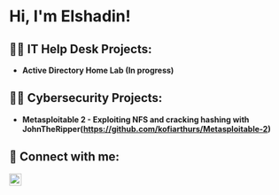 <h1>Hi, I'm Elshadin!</h1>

<h2>👨‍💻 IT Help Desk Projects:</h2>

- <b>Active Directory Home Lab (In progress)</b>

<h2>👨‍💻 Cybersecurity Projects:</h2>

- <b>Metasploitable 2 - Exploiting NFS and cracking hashing with JohnTheRipper(https://github.com/kofiarthurs/Metasploitable-2)</b>
 


<h2> 🤳 Connect with me:</h2>

[<img align="left" alt="JoshMadakor | LinkedIn" width="22px" src="https://cdn.jsdelivr.net/npm/simple-icons@v3/icons/linkedin.svg" />][linkedin]

[linkedin]: https://www.linkedin.com/in/elshadinarthur/

<!--
**joshmadakor1/joshmadakor1** is a ✨ _special_ ✨ repository because its `README.md` (this file) appears on your GitHub profile.

Here are some ideas to get you started:

- 🔭 I’m currently working on ...
- 🌱 I’m currently learning ...
- 👯 I’m looking to collaborate on ...
- 🤔 I’m looking for help with ...
- 💬 Ask me about ...
- 📫 How to reach me: ...
- 😄 Pronouns: ...
- ⚡ Fun fact: ...
-->
